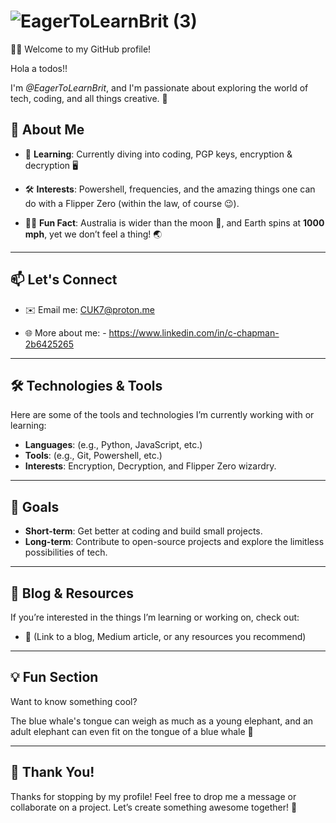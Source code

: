 # ![EagerToLearnBrit (3)](https://github.com/user-attachments/assets/c877cc83-4114-4d8c-9d7c-fccf9eb8b218)


 

👋🏽 Welcome to my GitHub profile!

Hola a todos!!

I'm *@EagerToLearnBrit*, and I'm passionate about exploring the world of tech, coding, and all things creative. 🚀


## 🌟 About Me
- 🧠 **Learning**: Currently diving into coding,
PGP keys, encryption & decryption 🖥️


- 🛠️ **Interests**: Powershell, frequencies, and the amazing things one can do with a Flipper Zero (within the law, of course 😉).

- 🧑‍💻 **Fun Fact**: Australia is wider than the moon 🌙, and Earth spins at **1000 mph**, yet we don’t feel a thing! 🌏

---
## 📫 Let's Connect
- ✉️ Email me: [CUK7@proton.me](mailto:CUK7@proton.me)

- 🌐 More about me: - https://www.linkedin.com/in/c-chapman-2b6425265

---
## 🛠️ Technologies & Tools
Here are some of the tools and technologies I’m currently working with or learning:
- **Languages**: (e.g., Python, JavaScript, etc.)
- **Tools**: (e.g., Git, Powershell, etc.)
- **Interests**: Encryption, Decryption, and Flipper Zero wizardry.

---
## 🚀 Goals
- **Short-term**: Get better at coding and build small projects.
- **Long-term**: Contribute to open-source projects and explore the limitless possibilities of tech.

---
## 📝 Blog & Resources
If you’re interested in the things I’m learning or working on, check out:
- 📖 (Link to a blog, Medium article, or any resources you recommend)

---
## 💡 Fun Section
Want to know something cool?  

The blue whale's tongue can weigh as much as a young elephant, and an adult elephant can even fit on the tongue of a blue whale 🐋

---
## 🌟 Thank You!
Thanks for stopping by my profile! Feel free to drop me a message or collaborate on a project. Let’s create something awesome together! 🎉

